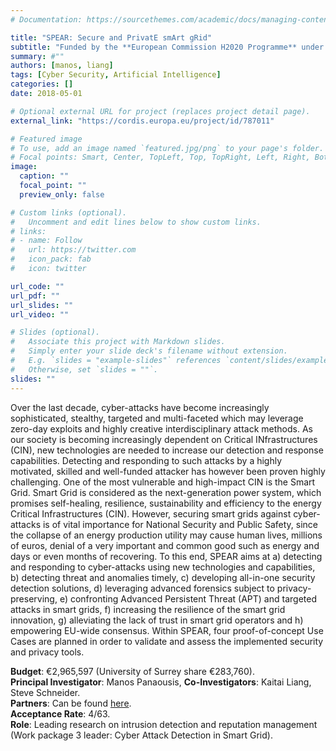 ```yaml
---
# Documentation: https://sourcethemes.com/academic/docs/managing-content/

title: "SPEAR: Secure and PrivatE smArt gRid"
subtitle: "Funded by the **European Commission H2020 Programme** under **Grant agreement ID: 787011** (1 May 2018 to 30 April 2021)"
summary: #""
authors: [manos, liang]
tags: [Cyber Security, Artificial Intelligence]
categories: []
date: 2018-05-01

# Optional external URL for project (replaces project detail page).
external_link: "https://cordis.europa.eu/project/id/787011"

# Featured image
# To use, add an image named `featured.jpg/png` to your page's folder.
# Focal points: Smart, Center, TopLeft, Top, TopRight, Left, Right, BottomLeft, Bottom, BottomRight.
image:
  caption: ""
  focal_point: ""
  preview_only: false

# Custom links (optional).
#   Uncomment and edit lines below to show custom links.
# links:
# - name: Follow
#   url: https://twitter.com
#   icon_pack: fab
#   icon: twitter

url_code: ""
url_pdf: ""
url_slides: ""
url_video: ""

# Slides (optional).
#   Associate this project with Markdown slides.
#   Simply enter your slide deck's filename without extension.
#   E.g. `slides = "example-slides"` references `content/slides/example-slides.md`.
#   Otherwise, set `slides = ""`.
slides: ""
---
```

Over the last decade, cyber-attacks have become increasingly sophisticated, stealthy, targeted and multi-faceted which may leverage zero-day exploits and highly creative interdisciplinary attack methods. As our society is becoming increasingly dependent on Critical INfrastructures (CIN), new technologies are needed to increase our detection and response capabilities. Detecting and responding to such attacks by a highly motivated, skilled and well-funded attacker has however been proven highly challenging. One of the most vulnerable and high-impact CIN is the Smart Grid. Smart Grid is considered as the next-generation power system, which promises self-healing, resilience, sustainability and efficiency to the energy Critical Infrastructures (CIN). However, securing smart grids against cyber-attacks is of vital importance for National Security and Public Safety, since the collapse of an energy production utility may cause human lives, millions of euros, denial of a very important and common good such as energy and days or even months of recovering. To this end, SPEAR aims at a) detecting and responding to cyber-attacks using new technologies and capabilities, b) detecting threat and anomalies timely, c) developing all-in-one security detection solutions, d) leveraging advanced forensics subject to privacy-preserving, e) confronting Advanced Persistent Threat (APT) and targeted attacks in smart grids, f) increasing the resilience of the smart grid innovation, g) alleviating the lack of trust in smart grid operators and h) empowering EU-wide consensus. Within SPEAR, four proof-of-concept Use Cases are planned in order to validate and assess the implemented security and privacy tools.

**Budget**: €2,965,597 (University of Surrey share €283,760).\
**Principal Investigator**: Manos Panaousis, **Co-Investigators**: Kaitai Liang, Steve Schneider.\
**Partners**: Can be found [here](https://cordis.europa.eu/project/id/787011).\
**Acceptance Rate**: 4/63.\
**Role**: Leading research on intrusion detection and reputation management (Work package 3 leader: Cyber Attack Detection in Smart Grid).
